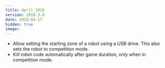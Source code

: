 ```yaml
---
title: April 2018
version: 2018.3.0
date: 2018-04-17
hidden: true
image:
---
```


- Allow setting the starting zone of a robot using a USB drive. This also sets the robot to competition mode.
- Kill robot code automatically after game duration, only when in competition mode.
